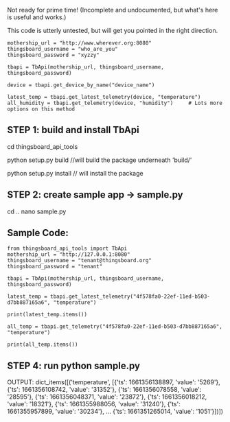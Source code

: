 Not ready for prime time!  (Incomplete and undocumented, but what's here is useful and works.)

This code is utterly untested, but will get you pointed in the right direction.

    mothership_url = "http://www.wherever.org:8080"
    thingsboard_username = "who_are_you"
    thingsboard_password = "xyzzy"

    tbapi = TbApi(mothership_url, thingsboard_username, thingsboard_password)

    device = tbapi.get_device_by_name("device_name")

    latest_temp = tbapi.get_latest_telemetry(device, "temperature")
    all_humidity = tbapi.get_telemetry(device, "humidity")     # Lots more options on this method


STEP 1: build and install TbApi
-------------------------------
  cd thingsboard_api_tools
  
  python setup.py build     //will build the package underneath 'build/'
  
  python setup.py install   // will install the package

STEP 2: create sample app -> sample.py
--------------------------------------
  cd ..
  nano sample.py
  
  Sample Code:
  ------------
	from thingsboard_api_tools import TbApi
	mothership_url = "http://127.0.0.1:8080"
	thingsboard_username = "tenant@thingsboard.org"
	thingsboard_password = "tenant"

	tbapi = TbApi(mothership_url, thingsboard_username, thingsboard_password)

	latest_temp = tbapi.get_latest_telemetry("4f578fa0-22ef-11ed-b503-d7bb887165a6", "temperature")

	print(latest_temp.items())

	all_temp = tbapi.get_telemetry("4f578fa0-22ef-11ed-b503-d7bb887165a6", "temperature")

	print(all_temp.items())

   STEP 4: run python sample.py
   ----------
   OUTPUT:
   dict_items([('temperature', [{'ts': 1661356138897, 'value': '5269'}, 
   {'ts': 1661356108742, 'value': '31352'}, {'ts': 1661356078558, 'value': '28595'},
   {'ts': 1661356048371, 'value': '23872'}, {'ts': 1661356018212, 'value': '18321'}, 
   {'ts': 1661355988056, 'value': '31240'}, {'ts': 1661355957899, 'value': '30234'}, 
   ...
   {'ts': 1661351265014, 'value': '1051'}])])
